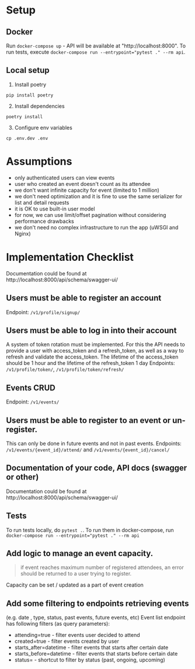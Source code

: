 # Setup
## Docker
Run `docker-compose up` - API will be available at "http://localhost:8000". 
To run tests, execute `docker-compose run --entrypoint="pytest ." --rm api`.

## Local setup
1. Install poetry
```
pip install poetry
```
2. Install dependencies
```
poetry install
``` 
3. Configure env variables
```
cp .env.dev .env
```

# Assumptions
* only authenticated users can view events
* user who created an event doesn't count as its attendee
* we don't want infinite capacity for event (limited to 1 million)
* we don't need optimization and it is fine to use the same serializer for list and detail requests
* it is OK to use built-in user model
* for now, we can use limit/offset pagination without considering performance drawbacks
* we don't need no complex infrastructure to run the app (uWSGI and Nginx)

# Implementation Checklist
Documentation could be found at http://localhost:8000/api/schema/swagger-ui/
## Users must be able to register an account
Endpoint: `/v1/profile/signup/`
## Users must be able to log in into their account 
A system of token rotation must be implemented. For this the API needs to provide a user with access_token and a refresh_token, as well as a way to refresh and validate the access_token. The lifetime of the access_token should be 1 hour and the lifetime of the refresh_token 1 day
Endpoints: `/v1/profile/token/`, `/v1/profile/token/refresh/`
## Events CRUD
Endpoint: `/v1/events/`
## Users must be able to register to an event or un-register. 
This can only be done in future events and not in past events.
Endpoints: `/v1/events/{event_id}/attend/` and `/v1/events/{event_id}/cancel/`
## Documentation of your code, API docs (swagger or other)
Documentation could be found at http://localhost:8000/api/schema/swagger-ui/
## Tests
To run tests locally, do `pytest .`. To run them in docker-compose, run `docker-compose run --entrypoint="pytest ." --rm api`
## Add logic to manage an event capacity. 
> if event reaches maximum number of registered attendees, an error should be returned to a user trying to register.

Capacity can be set / updated as a part of event creation 
## Add some  filtering to endpoints retrieving events 
(e.g. date , type, status, past events, future events, etc)
Event list endpoint has following filters (as query parameters):
- attending=true - filter events user decided to attend
- created=true - filter events created by user
- starts_after=datetime - filter events that starts after certain date
- starts_before=datetime - filter events that starts before certain date
- status=<value> - shortcut to filter by status (past, ongoing, upcoming)
